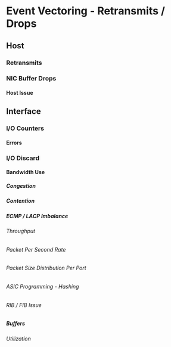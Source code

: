 # Event Vectoring - Retransmits / Drops
## Host
### Retransmits
### NIC Buffer Drops
#### Host Issue
## Interface
### I/O Counters
#### Errors
### I/O Discard
#### Bandwidth Use 
##### Congestion
##### Contention
##### ECMP / LACP Imbalance
###### Throughput
###### Packet Per Second Rate
###### Packet Size Distribution Per Port
###### ASIC Programming - Hashing
###### RIB / FIB Issue
##### Buffers
###### Utilization